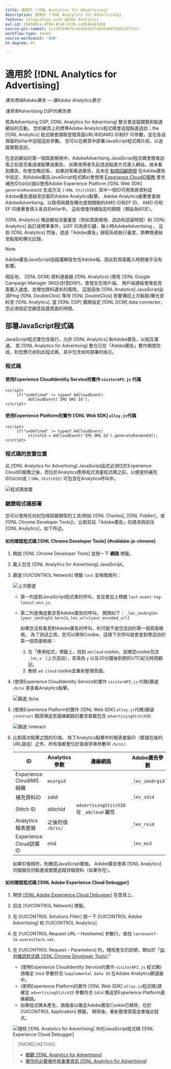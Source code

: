 ```yaml
---
title: 適用於 [!DNL Analytics for Advertising]
description: 適用於 [!DNL Analytics for Advertising]
feature: Integration with Adobe Analytics
exl-id: 184508ce-df8d-4fa0-b22b-ca0546a61d58
source-git-commit: 1c13874967ec4ad264e5fa6a5e0dfeb6120f53cc
workflow-type: tm+mt
source-wordcount: '939'
ht-degree: 0%

---
```


# 適用於 [!DNL Analytics for Advertising]

*廣告商與Adobe廣告 — 僅Adobe Analytics整合*

*僅具有Advertising DSP的廣告商*

若為Advertising DSP, [!DNL Analytics for Advertising] 整合會追蹤閱覽和點進網站的互動。 您的網頁上的標準Adobe Analytics程式碼會追蹤點進造訪；the [!DNL Analytics] 程式碼會擷取登陸頁面URL中的AMO ID和EF ID參數，並在各自保留的eVar中追蹤這些參數。 您可以在網頁中部署JavaScript程式碼片段，以追蹤閱覽造訪。

在造訪網站的第一個頁面檢視中，AdobeAdvertising JavaScript程式碼會檢查訪客之前是否看過或點擊過廣告。 如果使用者先前透過點進方式進入網站，或未看到廣告，則會忽略訪客。 如果訪客看過廣告，且未在 [點按回顧期間](/help/integrations/analytics/prerequisites.md#lookback-a4adc) 在Adobe廣告中設定，則Adobe廣告JavaScript程式碼a)會使用 [Experience CloudID服務](https://experienceleague.adobe.com/docs/id-service/using/home.html) 產生補充ID(`SDID`)或b)使用Adobe Experience Platform [!DNL Web SDK] `generateRandomID` 生成方法 `[!DNL StitchID]`. 其中一個ID可用來將資料從Adobe廣告連結至訪客的Adobe Analytics點擊。 Adobe Analytics接著會查詢AdobeAdvertising，以取得與廣告曝光度相關聯的AMO ID和EF ID。 AMO ID和EF ID接著會填入各自的eVar中。 這些值會持續指定的期間（預設為60天）。

[!DNL Analytics] 傳送網站流量量度（例如頁面檢視、造訪和逗留時間）和 [!DNL Analytics] 自訂或標準事件，以EF ID為索引鍵，每小時AdobeAdvertising 。 這些 [!DNL Analytics] 然後，透過「Adobe廣告」歸因系統執行量度，將轉換連結至點按和曝光記錄。

>[!NOTE]
>
>Adobe廣告JavaScript追蹤邏輯發生在Adobe端，因此對頁面載入時間幾乎沒有影響。
>
>相反地， [!DNL DCM] 資料連接器 [!DNL Analytics] (使用 [!DNL Google Campaign Manager 360])(針對DSP)，會發生在用戶端。 用戶端連結會降低頁面載入速度，並增加資料遺失的風險。 這是因為 [!DNL Analytics] JavaScript必須Ping [!DNL DoubleClick] 等待 [!DNL DoubleClick] 若要傳回上次點按/曝光資料至 [!DNL Analytics]. 當 [!DNL DSP] 團隊設定 [!DNL DCM] data connector，您必須指定您願意延遲頁面的時間。

## 部署JavaScript程式碼

JavaScript程式庫包含兩行，允許 [!DNL Analytics] 和Adobe廣告，以相互溝通。 若 [!DNL Analytics for Advertising] 整合已在「Adobe廣告」實作期間完成，則您應已收到此程式碼，其中包含如何部署的指示。

### 程式碼

#### 使用Experience CloudIdentity Service的實作 `visitorAPI.js` 代碼

```
<script>
     if("undefined" != typeof AdCloudEvent) 
          AdCloudEvent('IMS ORG Id');
</script>
```

#### 使用Experience Platform的實作 [!DNL Web SDK] `alloy.js`代碼

```
<script>
     if("undefined" != typeof AdCloudEvent) 
          stitchId = AdCloudEvent('IMS ORG Id').generateRandomId();
</script>
```

### 程式碼的放置位置

此 [!DNL Analytics for Advertising] JavaScript函式必須位於Experience CloudID服務之後，而位於Analytics應用程式測量程式碼之前，以便提供補充ID(`SDID`)或 `[!DNL StitchID]` 可包含在Analytics呼叫中。

![程式碼放置](/help/integrations/assets/a4adc-code-placement.png)

### 驗證程式碼部署

您可以使用任何封包嗅探器類型的工具(例如 [!DNL Charles], [!DNL Fiddler]，或 [!DNL Chrome Developer Tools])，比較前往「Adobe廣告」的請求與前往 [!DNL Analytics]，如下所述。

#### 如何確認程式碼 [!DNL Chrome Developer Tools] {#validate-js-chrome}

1. 開啟 [!DNL Chrome Developer Tools] 並按一下 **網路** 標籤。

1. 載入包含 [!DNL Analytics for Advertising] JavaScript。

1. 篩選 [!UICONTROL Network] 標籤 `last` 並檢閱兩列：

   ![上次篩選](/help/integrations/assets/a4adc-code-validation-filter-last.png)

   * 第一列是對JavaScript程式庫的呼叫，並且會加上標題 `last-event-tag-latest.min.js`.
   * 第二列是傳送要求至Adobe廣告的呼叫。 開頭如下： `_les_imsOrgId=[your_imsOrgId_here]&_les_url=[your_encoded_url]`

      如果您沒有看見對Adobe廣告的呼叫，則可能不是您造訪的第一個頁面檢視。 為了測試之用，您可以移除Cookie，這樣下次呼叫就會是對應造訪的第一個頁面檢視：

      1. 在「應用程式」標籤上，找到 `adcloud` cookie，並確認cookie包含 `_les_v` （上次造訪），其值為 `y` 以及30分鐘後到期的UTC紀元時間戳記。
      1. 刪除 `ad cloud` cookie並重新整理頁面。

1. (使用Experience CloudIdentity Service的實作 `visitorAPI.js` 代碼)篩選 `/b/ss` 來查看Analytics點擊。

   ![篩選 `/b/ss`](/help/integrations/assets/a4adc-code-validation-filter-bss.png)

1. (使用Experience Platform的實作 [!DNL Web SDK] `alloy.js`代碼)篩選 `/interact` 驗證傳送至邊緣網路的要求裝載包含 `advertisingStitchID`.

   ![篩選 `/interact`](/help/integrations/assets/a4adc-code-validation-filter-interact.png)

1. 比較兩次點擊之間的ID值。 除了Analytics點擊中的報表套裝ID（緊接在後的URL路徑）之外，所有值都會位於查詢字串參數中 `/b/ss/`.

   | ID | Analytics參數 | 邊緣網路 | Adobe廣告參數 |
   | --- | --- | --- | --- |
   | Experience CloudIMS組織 | `mcorgid` |  | `_les_imsOrgid` |
   | 補充資料ID | sdid |  | `_les_sdid` |
   | Stitch ID | stitchId | `advertisingStitchID` 在 `_adcloud` 屬性 |  |
   | Analytics報表套裝 | 之後的值 `/b/ss/` |  | `_les_rsid` |
   | Experience Cloud訪客ID | mid |  | `_les_mid` |

   如果ID值相符，則確認JavaScript實施。 Adobe廣告會將 [!DNL Analytics] 伺服器任何點進或閱覽追蹤詳細資料（如果存在）。

#### 如何確認程式碼 [!DNL Adobe Experience Cloud Debugger]

1. 開啟 [[!DNL Adobe Experience Cloud Debugger]](https://experienceleague.adobe.com/docs/debugger/using-v2/summary.html) 在首頁上。
1. 前往 [!UICONTROL Network] 標籤。
1. 在 [!UICONTROL Solutions Filter] 按一下 [!UICONTROL Adobe Advertising] 和 [!UICONTROL Analytics].
1. 在 [!UICONTROL Request URL – Hostname] 參數行，查找 `lasteventf-tm.everesttech.net`.
1. 在 [!UICONTROL Request – Parameters] 列，稽核產生的訊號，類似於「[如何確認程式碼 [!DNL Chrome Developer Tools]](#validate-js-chrome).&quot;
   * (使用Experience CloudIdentity Service的實作 `visitorAPI.js` 程式碼)請確定 `Sdid` 參數符合 `Supplemental Data ID` 在Adobe Analytics篩選器中。
   * (使用Experience Platform的實作 [!DNL Web SDK] `alloy.js`程式碼)請確定 `advertisingStitchID` 參數符合 `Sdid` 傳送至Experience Platform邊緣網路。
   * 如果程式碼未產生，請檢查以確定Adobe廣告Cookie已移除，位於 [!UICONTROL Application] 標籤。 移除後，重新整理頁面並重複此程式。

   ![稽核 [!DNL Analytics for Advertising] 中的JavaScript程式碼 [!DNL Experience Cloud Debugger]](/help/integrations/assets/a4adc-js-audit-debugger.png)

>[!MORELIKETHIS]
>
>* [概觀 [!DNL Analytics for Advertising]](overview.md)
>* [實作的必要條件和重要資訊 [!DNL Analytics for Advertising]](prerequisites.md)

